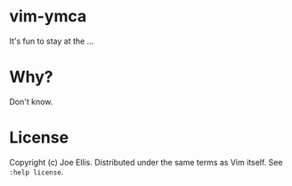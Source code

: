 # vim-ymca

It's fun to stay at the ...

# Why?

Don't know.

# License

Copyright (c) Joe Ellis. Distributed under the same terms as Vim itself. See
`:help license`.
